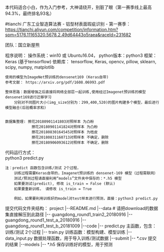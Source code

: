 本代码适合小白，作为入门参考，大神请绕开，别脏了眼（第一赛季线上最高94.3%，最终排名93名）

#tianchi  广东工业智造算法赛 - 铝型材表面瑕疵识别 - 第一赛季：
https://tianchi.aliyun.com/competition/information.htm?spm=5176.11165320.5678.2.49d64443o5raea&raceId=231682 

团队：国立新屋熊


程序说明：
    操作系统：win10 或 Ubuntu16.04，
    python版本：python3
    框架：Keras (基于tensorflow)
    依赖库： tensorflow, Keras, opencv, pillow, sklearn, scipy, numpy, matplotlib
    
    使用的模型为ImageNet预训练的densenet169 (Keras自带)
    参考文献： https://arxiv.org/pdf/1608.06993.pdf
  
    整体思路：数据增强之后直接将网络全部层一起训练,使用经过Imagenet预训练的模型densenet169进行迁移学习
        分别对不同图片大小(img_size分别为：299,400,520)的图片构建多个模型，最后进行模型融合(后验概率求和)
    
        
    数据集整理: 擦花20180901141803对照样本 为凸粉
                擦花20180901141824对照样本 为凸粉
                擦花20180830164545对照样本 为桔皮                
                擦花20180831160713对照样本 不确定，删除
                擦花20180906093612对照样本 不确定，删除

    
代码运行方式：    
    python3 predict.py

    注：predict 函数包含训练/测试 2个过程，
        训练过程需要Keras自带的，Imagenet预训练的 densenet-169 模型（过程需联网）
        测试/预测过程请直接利用“models”文件夹中保存的：*.h5 模型
        如果要测试(predict), 修改 is_train = False (默认)
        如果要重新训练， 请修改 is_train = True
        
        例如，如果要利用训练好的model对test样本进行预测，直接：python3 predict.py
  
  

提交代码文件夹结构：
    project
    |--README.md
    |--data   # 请把download的数据集直接解压到此路径
        |-- guangdong_round1_train2_20180916
        |-- guangdong_round1_test_a_20180916
        |-- guangdong_round1_test_b_20181009
    |--code
        |-- predict.py  主函数，包含：训练/测试 2个过程
        |-- train.py  训练函数：模型构建、模型训练
        |-- data_input.py  数据处理函数，用于导入训练/测试数据
    |--submit
        |-- *.csv  提交的结果
    |--models
        |-- *.h5  保存训练好的模型，用于预测


